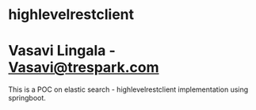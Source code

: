 # highlevelrestclient

# Vasavi Lingala - Vasavi@trespark.com

This is a POC on elastic search - highlevelrestclient implementation using springboot. 
